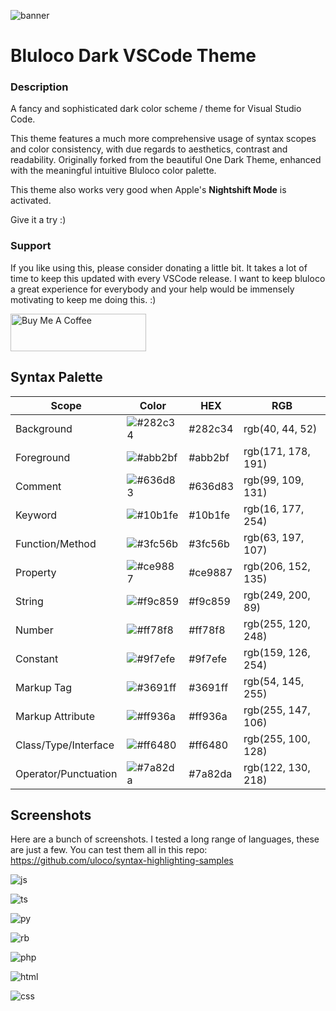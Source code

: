 ![banner](./banner.png)

# Bluloco Dark VSCode Theme

### Description

A fancy and sophisticated dark color scheme / theme for
Visual Studio Code.

This theme features a much more comprehensive usage of syntax scopes and color
consistency, with due regards to aesthetics, contrast and readability.
Originally forked from the beautiful One Dark Theme, enhanced with the
meaningful intuitive Bluloco color palette.

This theme also works very good when Apple's **Nightshift Mode** is activated.

Give it a try :)

### Support

If you like using this, please consider donating a little bit. It takes a lot of time to keep this updated with every VSCode release.
I want to keep bluloco a great experience for everybody and your help would be immensely motivating to keep me doing this. :)

<a href="https://www.buymeacoffee.com/umipaloomi" target="_blank"><img src="https://cdn.buymeacoffee.com/buttons/v2/default-violet.png" alt="Buy Me A Coffee" style="height: 60px !important;width: 217px !important;" ></a>

## Syntax Palette

| Scope                | Color                                            | HEX     | RGB                |
| -------------------- | ------------------------------------------------ | ------- | ------------------ |
| Background           | ![#282c34](https://fakeimg.pl/35/282c34/?text=+) | #282c34 | rgb(40, 44, 52)    |
| Foreground           | ![#abb2bf](https://fakeimg.pl/35/abb2bf/?text=+) | #abb2bf | rgb(171, 178, 191) |
| Comment              | ![#636d83](https://fakeimg.pl/35/636d83/?text=+) | #636d83 | rgb(99, 109, 131)  |
| Keyword              | ![#10b1fe](https://fakeimg.pl/35/10b1fe/?text=+) | #10b1fe | rgb(16, 177, 254)  |
| Function/Method      | ![#3fc56b](https://fakeimg.pl/35/3fc56b/?text=+) | #3fc56b | rgb(63, 197, 107)  |
| Property             | ![#ce9887](https://fakeimg.pl/35/ce9887/?text=+) | #ce9887 | rgb(206, 152, 135) |
| String               | ![#f9c859](https://fakeimg.pl/35/f9c859/?text=+) | #f9c859 | rgb(249, 200, 89)  |
| Number               | ![#ff78f8](https://fakeimg.pl/35/ff78f8/?text=+) | #ff78f8 | rgb(255, 120, 248) |
| Constant             | ![#9f7efe](https://fakeimg.pl/35/9f7efe/?text=+) | #9f7efe | rgb(159, 126, 254) |
| Markup Tag           | ![#3691ff](https://fakeimg.pl/35/3691ff/?text=+) | #3691ff | rgb(54, 145, 255)  |
| Markup Attribute     | ![#ff936a](https://fakeimg.pl/35/ff936a/?text=+) | #ff936a | rgb(255, 147, 106) |
| Class/Type/Interface | ![#ff6480](https://fakeimg.pl/35/ff6480/?text=+) | #ff6480 | rgb(255, 100, 128) |
| Operator/Punctuation | ![#7a82da](https://fakeimg.pl/35/7a82da/?text=+) | #7a82da | rgb(122, 130, 218) |

## Screenshots

Here are a bunch of screenshots. I tested a long range of languages, these are just a few.
You can test them all in this repo:
https://github.com/uloco/syntax-highlighting-samples

![js](screenshots/js.png)

![ts](screenshots/ts.png)

![py](screenshots/py.png)

![rb](screenshots/rb.png)

![php](screenshots/php.png)

![html](screenshots/html.png)

![css](screenshots/css.png)
